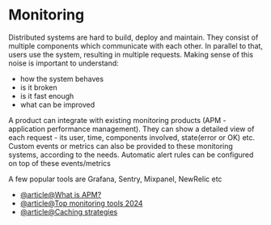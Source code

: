 # Monitoring

Distributed systems are hard to build, deploy and maintain. They consist of multiple components which communicate with each other. In parallel to that, users use the system, resulting in multiple requests. Making sense of this noise is important to understand:
- how the system behaves
- is it broken
- is it fast enough
- what can be improved

A product can integrate with existing monitoring products (APM - application performance management). They can show a detailed view of each request - its user, time, components involved, state(error or OK) etc. Custom events or metrics can also be provided to these monitoring systems, according to the needs. Automatic alert rules can be configured on top of these events/metrics

A few popular tools are Grafana, Sentry, Mixpanel, NewRelic etc

- [@article@What is APM?](https://www.sumologic.com/blog/the-role-of-apm-and-distributed-tracing-in-observability/)
- [@article@Top monitoring tools 2024](https://thectoclub.com/tools/best-application-monitoring-software/)
- [@article@Caching strategies](https://medium.com/@genchilu/cache-strategy-in-backend-d0baaacd2d79)
